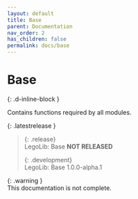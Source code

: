 ```yaml
---
layout: default
title: Base
parent: Documentation
nav_order: 2
has_children: false
permalink: docs/base
---
```

# Base  
{: .d-inline-block }  

Contains functions required by all modules.  

{: .latestrelease }  
>  
> {: .release}  
> LegoLib: Base **NOT RELEASED**
>  
> {: .development}  
> LegoLib: Base 1.0.0-alpha.1  

{: .warning }  
This documentation is not complete.  